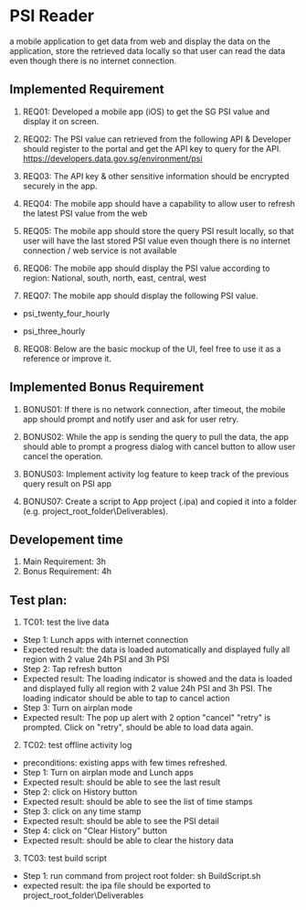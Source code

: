 # PSI Reader
a mobile application to get data from web and display the data on the application, store the retrieved
data locally so that user can read the data even though there is no internet connection.
## Implemented Requirement  
1. REQ01: Developed a mobile app (iOS) to get the SG PSI value and display it on screen.

2. REQ02: The PSI value can retrieved from the following API & Developer should register to the portal and get the API key to query for the API. https://developers.data.gov.sg/environment/psi

3. REQ03: The API key & other sensitive information should be encrypted securely in the app.

4. REQ04: The mobile app should have a capability to allow user to refresh the latest PSI value from the web

5. REQ05: The mobile app should store the query PSI result locally, so that user will have the last stored PSI value even though there is no internet connection / web service is not available

6. REQ06: The mobile app should display the PSI value according to region: National, south, north, east, central, west

7. REQ07: The mobile app should display the following PSI value.

- psi_twenty_four_hourly

- psi_three_hourly

8. REQ08: Below are the basic mockup of the UI, feel free to use it as a reference or improve it.

## Implemented Bonus Requirement
1. BONUS01: If there is no network connection, after timeout, the mobile app should prompt and notify user and ask for user retry.

2. BONUS02: While the app is sending the query to pull the data, the app should able to prompt a progress dialog with cancel button to allow user cancel the operation.

3. BONUS03: Implement activity log feature to keep track of the previous query result on PSI app

4. BONUS07: Create a script to App project (.ipa) and copied it into a folder (e.g. project_root_folder\Deliverables).
## Developement time
1. Main Requirement: 3h
2. Bonus Requirement: 4h

## Test plan:
1. TC01: test the live data

- Step 1: Lunch apps with internet connection
- Expected result: the data is loaded automatically and displayed fully all region with 2 value 24h PSI and 3h PSI
- Step 2: Tap refresh button
- Expected result: The loading indicator is showed and the data is loaded and displayed fully all region with 2 value 24h PSI and 3h PSI. The loading indicator should be able to tap to cancel action
- Step 3: Turn on airplan mode
- Expected result: The pop up alert with 2 option "cancel" "retry" is prompted. Click on "retry", should be able to load data again. 

2. TC02: test offline activity log

- preconditions: existing apps with few times refreshed. 
- Step 1: Turn on airplan mode and Lunch apps
- Expected result: should be able to see the last result
- Step 2: click on History button
- Expected result: should be able to see the list of time stamps
- Step 3: click on any time stamp
- Expected result: should be able to see the PSI detail
- Step 4: click on "Clear History" button
- Expected result: should be able to clear the history data

3. TC03: test build script
- Step 1: run command from project root folder: sh BuildScript.sh
- expected result: the ipa file should be exported to project_root_folder\Deliverables